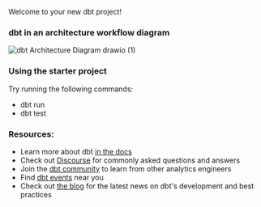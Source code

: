 Welcome to your new dbt project!

### dbt in an architecture workflow diagram
![dbt Architecture Diagram drawio (1)](https://user-images.githubusercontent.com/67403465/231117651-7633bd9a-f5be-481d-a705-52e219efebb4.png)

### Using the starter project

Try running the following commands:
- dbt run
- dbt test


### Resources:
- Learn more about dbt [in the docs](https://docs.getdbt.com/docs/introduction)
- Check out [Discourse](https://discourse.getdbt.com/) for commonly asked questions and answers
- Join the [dbt community](http://community.getbdt.com/) to learn from other analytics engineers
- Find [dbt events](https://events.getdbt.com) near you
- Check out [the blog](https://blog.getdbt.com/) for the latest news on dbt's development and best practices
